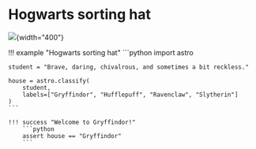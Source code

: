 # Hogwarts sorting hat

![](hogwarts_patch.webp){width="400"}


!!! example "Hogwarts sorting hat"
    ```python
    import astro

    student = "Brave, daring, chivalrous, and sometimes a bit reckless."

    house = astro.classify(
        student,
        labels=["Gryffindor", "Hufflepuff", "Ravenclaw", "Slytherin"]
    )
    ```

    !!! success "Welcome to Gryffindor!"
        ```python
        assert house == "Gryffindor"
        ```